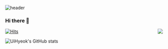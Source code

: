 <!-- 예전 사용 코드
코드포스 스택 [![CodeForces Profile](https://cf.leed.at?id=bym4094)](https://codeforces.com/profile/bym4094)
트로피 [![trophy](https://github-profile-trophy.vercel.app/?username=ByeonUi-Hyeok)](https://github.com/ryo-ma/github-profile-trophy)
-->
![header](https://capsule-render.vercel.app/api?type=waving&height=200&text=Uihyeok's%20Github&fontAlign=77.5&fontAlignY=50&color=gradient&fontSize=45)
<!-- 헤더 참조주소 : https://github.com/kyechan99/capsule-render -->
### Hi there 👋

<img align='right' src="http://mazassumnida.wtf/api/v2/generate_badge?boj=bym4094">
<!--
깃부터??11
구성
방문자수
인사말
남의거참조
스택
컨트랙트
이력서전에 깃허브 정리도
파이큐티
>>ppt8
이력서3개
>> 서류검사통
>>ppt오늘까지완성
미리캔버스bym4094@naver
이력서..
내일일어나면 포폴바로
포폴마무리
------------------------------------
pyqt --gui -- 얼굴인식 로그인
레이어 이동
각 프로젝트에 포트폴리오 + readmd 파일 작성

정보기 / adsp /sqld / 사조사 2급 / 기술사까지 ..              1h +1h + 1h +1h 
패캠 딥 + 머                                                1h
패캠 코테 파썬                                              1h
포트폴리오                                                  1h
포트폴리오 + 배포                                            1h
열심히하자
이력서작성시작
++
파이썬 웹배포
포트폴리오 깃 페이지 구성 노션참고해서만들기!!
순서..포트폴리오 완성 깃허브.. 완성하기퍼

-->
<!-- 방문자수 시작 -->
[![Hits](https://hits.seeyoufarm.com/api/count/incr/badge.svg?url=https%3A%2F%2Fgithub.com%2FByeonUi-Hyeok%2Fhit-counter&count_bg=%2379C83D&title_bg=%23555555&icon=&icon_color=%23E7E7E7&title=hits&edge_flat=false)](https://hits.seeyoufarm.com)
<!-- 방문자수 끝 -->

<!-- 깃허브 스택 시작 -->
![UiHyeok's GitHub stats](https://github-readme-stats.vercel.app/api?username=ByeonUi-Hyeok&show_icons=true&theme=radical)
<!-- 깃허브 스택 끝 -->


<!-- 파이썬은 자유로운 언어>> 길이많다>>최적의길을찾는것이 내목적1 -->
<!-- 컨트랙트 , 메일, 번호? -->
<!-- 저는 파이썬 개발자이며 ~ 를추구하고 ~ -->

<!--
**ByeonUi-Hyeok/ByeonUi-Hyeok** is a ✨ _special_ ✨ repository because its `README.md` (this file) appears on your GitHub profile.

Here are some ideas to get you started:

- 🔭 I’m currently working on ...
- 🌱 I’m currently learning ...
- 👯 I’m looking to collaborate on ...
- 🤔 I’m looking for help with ...
- 💬 Ask me about ...
- 📫 How to reach me: ...
- 😄 Pronouns: ...
- ⚡ Fun fact: ...
-->
